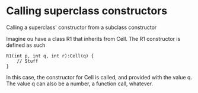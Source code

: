 
# Calling superclass constructors

Calling a superclass' constructor from a subclass constructor

Imagine ou have a class R1 that inherits from Cell. The R1 constructor is
defined as such

    R1(int p, int q, int r):Cell(q) {
        // Stuff
    }

In this case, the constructor for Cell is called, and provided with the value q.
The value q can also be a number, a function call, whatever.

